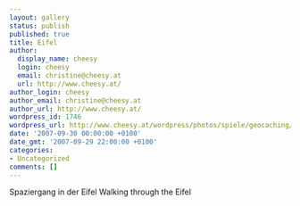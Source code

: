 ```yaml
---
layout: gallery
status: publish
published: true
title: Eifel
author:
  display_name: cheesy
  login: cheesy
  email: christine@cheesy.at
  url: http://www.cheesy.at/
author_login: cheesy
author_email: christine@cheesy.at
author_url: http://www.cheesy.at/
wordpress_id: 1746
wordpress_url: http://www.cheesy.at/wordpress/photos/spiele/geocaching/x2007/eifel/
date: '2007-09-30 00:00:00 +0100'
date_gmt: '2007-09-29 22:00:00 +0100'
categories:
- Uncategorized
comments: []
---
```

<!--:de-->Spaziergang in der Eifel
<!--:--><!--:en-->Walking through the Eifel
<!--:-->
